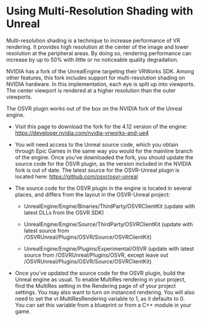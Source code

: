 # Using Multi-Resolution Shading with Unreal



Multi-resolution shading is a technique to increase performance of VR rendering. It provides high resolution at the center of the image and lower resolution at the peripheral areas. By doing so, rendering performance can increase by up to 50% with little or no noticeable quality degradation.



NVIDIA has a fork of the UnrealEngine targeting their VRWorks SDK. Among other features, this fork includes support for multi-resolution shading on NVIDIA hardware. In this implementation, each eye is split up into viewports. The center viewport is rendered at a higher resolution than the outer viewports. 

The OSVR plugin works out of the box on the NVIDIA fork of the Unreal engine. 

- Visit this page to download the fork for the 4.12 version of the engine: https://developer.nvidia.com/nvidia-vrworks-and-ue4

- You will need access to the Unreal source code, which you obtain through Epic Games in the same way you would for the mainline branch of the engine. Once you've downloaded the fork, you should update the source code for the OSVR plugin, as the version included in the NVIDIA fork is out of date. The latest source for the OSVR-Unreal plugin is located here: https://github.com/osvr/osvr-unreal

- The source code for the OSVR plugin in the engine is located in several places, and differs from the layout in the OSVR-Unreal project:

	- UnrealEngine/Engine/Binaries/ThirdParty/OSVRClientKit (update with latest DLLs from the OSVR SDK)

	- UnrealEngine/Engine/Source/ThirdParty/OSVRClientKit (update with latest source from /OSVRUnreal/Plugins/OSVR/Source/OSVRClientKit)

	- UnrealEngine/Engine/Plugins/Experimental/OSVR (update with latest source from /OSVRUnreal/Plugins/OSVR, except leave out /OSVRUnreal/Plugins/OSVR/Source/OSVRClientKit)



- Once you've updated the source code for the OSVR plugin, build the Unreal engine as usual. To enable MultiRes rendering in your project, find the MultiRes setting in the Rendering page of of your project settings. You may also want to turn on instanced rendering. You will also need to set the vr.MultiResRendering variable to 1, as it defaults to 0. You can set this variable from a blueprint or from a C++ module in your game.